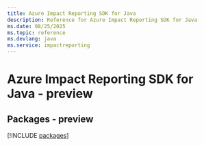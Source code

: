 ```yaml
---
title: Azure Impact Reporting SDK for Java
description: Reference for Azure Impact Reporting SDK for Java
ms.date: 08/25/2025
ms.topic: reference
ms.devlang: java
ms.service: impactreporting
---
```

# Azure Impact Reporting SDK for Java - preview
## Packages - preview
[!INCLUDE [packages](impact-reporting-index.md)]